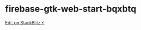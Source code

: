 # firebase-gtk-web-start-bqxbtq

[Edit on StackBlitz ⚡️](https://stackblitz.com/edit/firebase-gtk-web-start-bqxbtq)